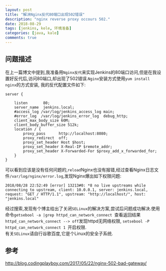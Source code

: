 ```yaml
---
layout: post
title: "解决Nginx反代80端口出现502错误"
description: "nginx reverse proxy occours 502."
date: 2018-08-29
tags: [jenkins, kele, 环境准备]
categories: [java, kale]
comments: true
---
```


## 问题描述
在上一篇博文中提到,我准备用`Nginx反代`来实现Jenkins的80端口访问,但是在我设置好反代后,访问80端口,却出现了502错误.`Nginx`安装方式使用`yum install nginx`的方式安装, 我的反代配置文件如下:  
```
server {

    listen       80;
    server_name  jenkins.local;
    #access_log /var/log/jenkins_access_log main;
    #error_log  /var/log/jenkins_error_log  debug_http;
    client_max_body_size 60M;
    client_body_buffer_size 512k;
    location / {
        proxy_pass      http://localhost:8080;
        proxy_redirect  off;
        proxy_set_header Host $host;
        proxy_set_header X-Real-IP $remote_addr;
        proxy_set_header X-Forwarded-For $proxy_add_x_forwarded_for;
    }
}
```
可以看到应该是没有任何问题的,`reload`Nginx也没有报错,经过查看Nginx日志文件`/var/log/nginx/error.log`,发现Nginx爆出如下权限问题:  
```
2018/08/28 22:52:49 [error] 13213#0: *8 no live upstreams while connecting to upstream, client: 10.0.0.1, server: jenkins.local, request: "GET / HTTP/1.1", upstream: "http://localhost/", host: "jenkins.local"
```
经过搜索,发现有个博主给出了关闭`SELinux`的解决方案,尝试后问题成功解决.使用命令` getsebool -a |grep httpd_can_network_connect  `查看返回结果`httpd_can_network_connect --> off`发现httpd无网络权限,
`setsebool -P httpd_can_network_connect 1 `开启权限.  
有关`SELinux`请自行谷歌百度,它是个Linux的安全子系统.  

## 参考
http://blog.codingplayboy.com/2017/05/22/nginx-502-bad-gateway/